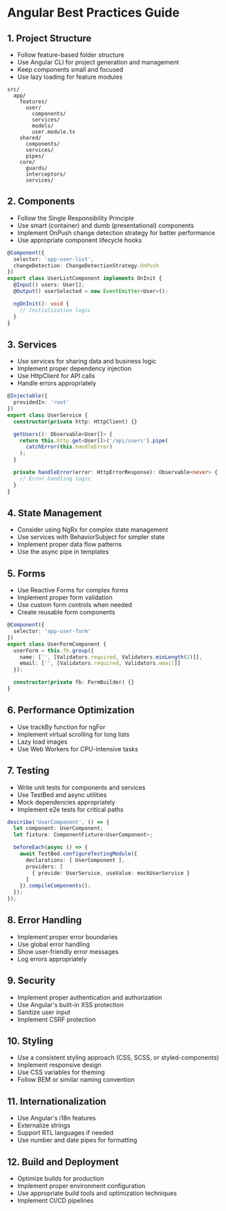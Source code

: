 # Angular Best Practices Guide

## 1. Project Structure
- Follow feature-based folder structure
- Use Angular CLI for project generation and management
- Keep components small and focused
- Use lazy loading for feature modules

```
src/
  app/
    features/
      user/
        components/
        services/
        models/
        user.module.ts
    shared/
      components/
      services/
      pipes/
    core/
      guards/
      interceptors/
      services/
```

## 2. Components
- Follow the Single Responsibility Principle
- Use smart (container) and dumb (presentational) components
- Implement OnPush change detection strategy for better performance
- Use appropriate component lifecycle hooks

```typescript
@Component({
  selector: 'app-user-list',
  changeDetection: ChangeDetectionStrategy.OnPush
})
export class UserListComponent implements OnInit {
  @Input() users: User[];
  @Output() userSelected = new EventEmitter<User>();

  ngOnInit(): void {
    // Initialization logic
  }
}
```

## 3. Services
- Use services for sharing data and business logic
- Implement proper dependency injection
- Use HttpClient for API calls
- Handle errors appropriately

```typescript
@Injectable({
  providedIn: 'root'
})
export class UserService {
  constructor(private http: HttpClient) {}

  getUsers(): Observable<User[]> {
    return this.http.get<User[]>('/api/users').pipe(
      catchError(this.handleError)
    );
  }

  private handleError(error: HttpErrorResponse): Observable<never> {
    // Error handling logic
  }
}
```

## 4. State Management
- Consider using NgRx for complex state management
- Use services with BehaviorSubject for simpler state
- Implement proper data flow patterns
- Use the async pipe in templates

## 5. Forms
- Use Reactive Forms for complex forms
- Implement proper form validation
- Use custom form controls when needed
- Create reusable form components

```typescript
@Component({
  selector: 'app-user-form'
})
export class UserFormComponent {
  userForm = this.fb.group({
    name: ['', [Validators.required, Validators.minLength(2)]],
    email: ['', [Validators.required, Validators.email]]
  });

  constructor(private fb: FormBuilder) {}
}
```

## 6. Performance Optimization
- Use trackBy function for ngFor
- Implement virtual scrolling for long lists
- Lazy load images
- Use Web Workers for CPU-intensive tasks

## 7. Testing
- Write unit tests for components and services
- Use TestBed and async utilities
- Mock dependencies appropriately
- Implement e2e tests for critical paths

```typescript
describe('UserComponent', () => {
  let component: UserComponent;
  let fixture: ComponentFixture<UserComponent>;

  beforeEach(async () => {
    await TestBed.configureTestingModule({
      declarations: [ UserComponent ],
      providers: [
        { provide: UserService, useValue: mockUserService }
      ]
    }).compileComponents();
  });
});
```

## 8. Error Handling
- Implement proper error boundaries
- Use global error handling
- Show user-friendly error messages
- Log errors appropriately

## 9. Security
- Implement proper authentication and authorization
- Use Angular's built-in XSS protection
- Sanitize user input
- Implement CSRF protection

## 10. Styling
- Use a consistent styling approach (CSS, SCSS, or styled-components)
- Implement responsive design
- Use CSS variables for theming
- Follow BEM or similar naming convention

## 11. Internationalization
- Use Angular's i18n features
- Externalize strings
- Support RTL languages if needed
- Use number and date pipes for formatting

## 12. Build and Deployment
- Optimize builds for production
- Implement proper environment configuration
- Use appropriate build tools and optimization techniques
- Implement CI/CD pipelines
